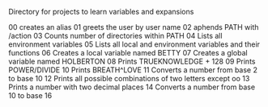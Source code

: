 Directory for projects to learn variables and expansions

00 creates an alias
01 greets the user by user name
02 aphends PATH with /action
03 Counts number of directories within PATH
04 Lists all environment variables
05 Lists all local and environment variables and their functions
06 Creates a local variable named BETTY
07 Creates a global variable named HOLBERTON
08 Prints TRUEKNOWLEDGE + 128
09 Prints POWER/DIVIDE
10 Prints BREATH^LOVE
11 Converts a number from base 2 to base 10
12 Prints all possible combinations of two letters except oo
13 Prints a number with two decimal places
14 Converts a number from base 10 to base 16